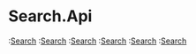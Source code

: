 # Search.Api

:[Search](./ClientApp/src/Docs/Search.md)
:[Search](./ClientApp/src/Docs/Filtering.md)
:[Search](./ClientApp/src/Docs/Contextual.md)
:[Search](./ClientApp/src/Docs/Suggest.md)
:[Search](./ClientApp/src/Docs/Completion.md)
:[Search](./ClientApp/src/Docs/Facets.md)